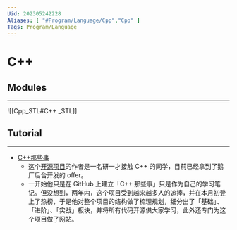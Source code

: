 ```yaml
---
Uid: 202305242228
Aliases: [ "#Program/Language/Cpp","Cpp" ]
Tags: Program/Language 
---
```

# C++

## Modules
---
![[Cpp_STL#C++ _STL]]

## Tutorial 
---
- [C++那些事](https://light-city.github.io/)
	- 这个[开源项目](https://www.zhihu.com/search?q=%E5%BC%80%E6%BA%90%E9%A1%B9%E7%9B%AE&search_source=Entity&hybrid_search_source=Entity&hybrid_search_extra=%7B%22sourceType%22%3A%22answer%22%2C%22sourceId%22%3A1742702508%7D)的作者是一名研一才接触 C++ 的同学，目前已经拿到了鹅厂后台开发的 offer。
	- 一开始他只是在 GitHub 上建立「C++ 那些事」只是作为自己的学习笔记。但没想到，两年内，这个项目受到越来越多人的追捧，并在本月初登上了热榜，于是他对整个项目的结构做了梳理规划，细分出了「基础」、「进阶」、「实战」板块，并将所有代码开源供大家学习，此外还专门为这个项目做了网站。